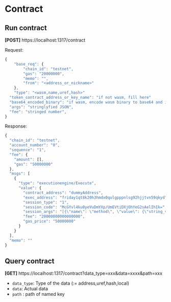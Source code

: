 # Contract

## Run contract

**\[POST\]** https://localhost:1317/contract

Request:

```javascript
{
	"base_req": {
		"chain_id": "testnet",
		"gas": "20000000",
		"memo": "",
		"from": "<address_or_nickname>"
	},
	"type": "<wasm,name,uref,hash>"
  "token_contract_address_or_key_name": "if not wasm, fill here"
  "base64_encoded_binary": "if wasm, encode wasm binary to base64 and input here"
  "args": "stringlyfied JSON",
  "fee": "stringed number",
}
```

Response:

```javascript
{
  "chain_id": "testnet",
  "account_number": "0",
  "sequence": "1",
  "fee": {
    "amount": [],
    "gas": "50000000"
  },
  "msgs": [
    {
      "type": "executionengine/Execute",
      "value": {
        "contract_address": "dummyAddress",
        "exec_address": "friday1qt8k20h3hmdx0qulgpppnlsg92hjjtvn59qkyd",
        "session_type": "1",
        "session_code": "McGYvl4ku8yeVuDmYXp/UmEVtiDXjOhYeG2sAelIhIk=",
        "session_args": "[{\"name\": \"method\", \"value\": {\"string_value\": \"mint\"}},{\"name\": \"address\", \"value\": {\"string_value\": \"friday1jk2zrqqa98pwax7cq0xgkqw67qk2p8nhcpup8k\"}},{\"name\": \"amount\", \"value\": {\"big_int\": {\"value\": \"100000\", \"bit_width\": 512}}}]",
        "fee": "20000000000000000",
        "gas_price": "50000000"
      }
    }
  ],
  "memo": ""
}
```

## Query contract

**\[GET\]** https://localhost:1317/contract?data\_type=xxx&data=xxxx&path=xxx

* `data_type`: Type of the data \(:= address,uref,hash,local\)
* `data`: Actual data
* `path` : path of named key

